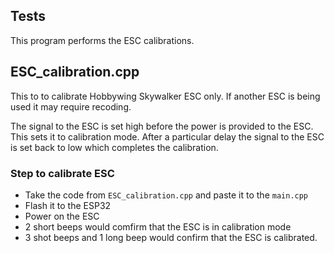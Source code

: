 ## Tests
This program performs the ESC calibrations. 

## ESC_calibration.cpp
This to to calibrate Hobbywing Skywalker ESC only. If another ESC is being used it may require recoding.

The signal to the ESC is set high before the power is provided to the ESC. 
This sets it to calibration mode.
After a particular delay the signal to the ESC is set back to low which completes the calibration. 

### Step to calibrate ESC
* Take the code from `ESC_calibration.cpp` and paste it to the `main.cpp`
* Flash it to the ESP32
* Power on the ESC
* 2 short beeps would comfirm that the ESC is in calibration mode
* 3 shot beeps and 1 long beep would confirm that the ESC is calibrated.

